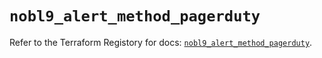 # `nobl9_alert_method_pagerduty`

Refer to the Terraform Registory for docs: [`nobl9_alert_method_pagerduty`](https://registry.terraform.io/providers/nobl9/nobl9/0.22.0/docs/resources/alert_method_pagerduty).

